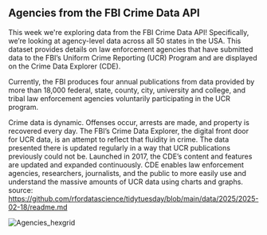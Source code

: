 ## Agencies from the FBI Crime Data API
This week we're exploring data from the FBI Crime Data API! Specifically, we’re looking at agency-level data across all 50 states in the USA. This dataset provides details on law enforcement agencies that have submitted data to the FBI’s Uniform Crime Reporting (UCR) Program and are displayed on the Crime Data Explorer (CDE).

Currently, the FBI produces four annual publications from data provided by more than 18,000 federal, state, county, city, university and college, and tribal law enforcement agencies voluntarily participating in the UCR program.

Crime data is dynamic. Offenses occur, arrests are made, and property is recovered every day. The FBI’s Crime Data Explorer, the digital front door for UCR data, is an attempt to reflect that fluidity in crime. The data presented there is updated regularly in a way that UCR publications previously could not be. Launched in 2017, the CDE’s content and features are updated and expanded continuously. CDE enables law enforcement agencies, researchers, journalists, and the public to more easily use and understand the massive amounts of UCR data using charts and graphs.
source: https://github.com/rfordatascience/tidytuesday/blob/main/data/2025/2025-02-18/readme.md

![Agencies_hexgrid](https://github.com/user-attachments/assets/ee7ec1fc-c5b2-4f3f-a5db-c4664b1ba5d0)
